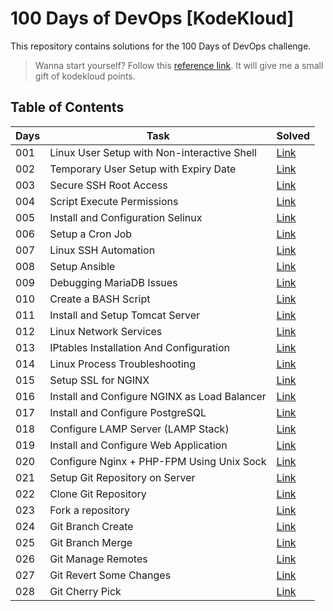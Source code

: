 # 100 Days of DevOps [KodeKloud]

This repository contains solutions for the 100 Days of DevOps challenge.

> Wanna start yourself? Follow this [reference link](https://linkly.link/2CeSH). It will give me a small gift of kodekloud points. 

## Table of Contents

|Days|Task|Solved|
|---|---|---|
| 001 | Linux User Setup with Non-interactive Shell | [Link](./days/001.md) |
| 002 | Temporary User Setup with Expiry Date | [Link](./days/002.md) |
| 003 | Secure SSH Root Access | [Link](./days/003.md) |
| 004 | Script Execute Permissions | [Link](./days/004.md) |
| 005 | Install and Configuration Selinux | [Link](./days/005.md) |
| 006 | Setup a Cron Job | [Link](./days/006.md) |
| 007 | Linux SSH Automation | [Link](./days/007.md) |
| 008 | Setup Ansible | [Link](./days/008.md) |
| 009 | Debugging MariaDB Issues | [Link](./days/009.md) |
| 010 | Create a BASH Script | [Link](./days/010.md) |
| 011 | Install and Setup Tomcat Server | [Link](./days/011.md) |
| 012 | Linux Network Services | [Link](./days/012.md) |
| 013 | IPtables Installation And Configuration | [Link](./days/013.md) |
| 014 | Linux Process Troubleshooting | [Link](./days/014.md) |
| 015 | Setup SSL for NGINX | [Link](./days/015.md) |
| 016 | Install and Configure NGINX as Load Balancer | [Link](./days/016.md) |
| 017 | Install and Configure PostgreSQL | [Link](./days/017.md) |
| 018 | Configure LAMP Server (LAMP Stack) | [Link](./days/018.md) |
| 019 | Install and Configure Web Application | [Link](./days/019.md) |
| 020 | Configure Nginx + PHP-FPM Using Unix Sock | [Link](./days/020.md) |
| 021 | Setup Git Repository on Server | [Link](./days/021.md) |
| 022 | Clone Git Repository | [Link](./days/022.md) |
| 023 | Fork a repository | [Link](./days/023.md) |
| 024 | Git Branch Create | [Link](./days/024.md) |
| 025 | Git Branch Merge | [Link](./days/025.md) |
| 026 | Git Manage Remotes | [Link](./days/026.md) |
| 027 | Git Revert Some Changes | [Link](./days/027.md) |
| 028 | Git Cherry Pick | [Link](./days/028.md) |
